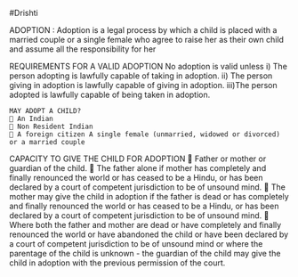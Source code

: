 #Drishti

ADOPTION : Adoption is a legal process by which a child is placed with a married couple or a single female who agree to
raise her as their own child and assume all the responsibility for her


 REQUIREMENTS FOR A VALID ADOPTION No adoption is valid unless 
    i) The person adopting is lawfully capable of taking in adoption.
    ii) The person giving in adoption is lawfully capable of giving in adoption.
    iii)The person adopted is lawfully capable of being taken in adoption.
    
    MAY ADOPT A CHILD? 
     An Indian
     Non Resident Indian 
     A foreign citizen A single female (unmarried, widowed or divorced) or a married couple
  CAPACITY TO GIVE THE CHILD FOR ADOPTION 
 Father or mother or guardian of the child. 
 The father alone if mother has completely and finally renounced the world or has ceased to be a Hindu, or has been declared by a court of competent jurisdiction to be of unsound mind. 
 The mother may give the child in adoption if the father is dead or has completely and finally renounced the world or has ceased to be a Hindu, or has been declared by a court of competent jurisdiction to be of unsound mind. 
 Where both the father and mother are dead or have completely and finally renounced the world or have abandoned the child or have been declared by a court of competent jurisdiction to be of unsound mind or where the parentage of the child is unknown - the guardian of the child may give the child in adoption with the previous permission of the court.

